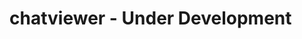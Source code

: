 <!--
 Copyright (c) 2021 Sri Lakshmi Kanthan P
 
 This software is released under the MIT License.
 https://opensource.org/licenses/MIT
-->

# chatviewer - Under Development
